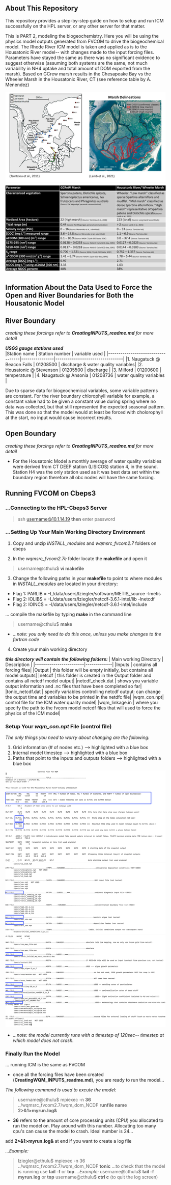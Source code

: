 ## About This Repository

This repository provides a step-by-step guide on how to setup and run ICM successfully on the HPL server, or any other server for that matter. 

This is PART 2, modeling the biogeochemistry. Here you will be using the physics model outputs generated from FVCOM to drive the biogeochemical model. The Rhode River ICM model is taken and applied as is to the Housatonic River model-- with changes made to the input forcing files. Parameters have stayed the same as there was no significant evidence to suggest otherwise (assuming both systems are the same, not much variability in NH4 uptake and total amount of DOM exported from the marsh). Based on GCrew marsh results in the Chesapeake Bay vs the Wheeler Marsh in the Housatonic River, CT (see reference table by A. Menendez)

![](./../github-figures/GCReW_Wheeler_Comparison.pptx-3.jpg)
![](./../github-figures/GCReW_Wheeler_Comparison.pptx.jpg)

## Information About the Data Used to Force the Open and River Boundaries for Both the Housatonic Model

## River Boundary 
*creating these forcings refer to **CreatingINPUTS_readme.md** for more detail*

***USGS gauge stations used***  
|Station name                       | Station number | variable used                   |
|-----------------------------------|----------------|---------------------------------|
|1. Naugatuck @ Beacon Falls        | 01208500       | discharge & water quality variables|
|2. Housatonic @ Stevenson          | 01205500       | discharge                       |
|3. Milford                         | 01200600       | temperature                     | 
|4. Naugatuck @ Ansonia             | 01208736       | water quality variables         |


Due to sparse data for biogeochemical variables, some variable patterns are constant. For the river boundary chlorophyll variable for example, a constant value had to be given a constant value during spring where no data was collected, but that still represented the expected seasonal pattern. This was done so that the model would at least be forced with cholorophyll at the start, no input would cause incorrect results. 

## Open Boundary
*creating these forcings refer to **CreatingINPUTS_readme.md** for more detail*

- For the Housatonic Model a monthly average of water quality variables were derived from CT DEEP station (LISICOS) station 4, in the sound. Station H4 was the only station used as it was best data set within the boundary region
 therefore all obc nodes will have the same forcing. 

## Running FVCOM on Cbeps3

### ...Connecting to the HPL-Cbeps3 Server 

> ssh username@10.1.14.19 **then**
> enter password

### ...Setting Up Your Main Working Directory Environment  

1. Copy and unzip *INSTALL_modules* and *wqmsrc_fvcom2.7* folders on cbeps

2. In the *wqmsrc_fvcom2.7e* folder locate the **makefile** and open it

> username@cthulu$ **vi makefile**

3. Change the following paths in your **makefile** to point to where modules in *INSTALL_modules* are located in your directory:

 - Flag 1: PARLIB = -L/data/users/lziegler/software/METIS_source -lmetis
 - Flag 2: IOLIBS =  -L/data/users/lziegler/netcdf-3.6.1-intel/lib  -lnetcdf
 - Flag 2: IOINCS =  -I/data/users/lziegler/netcdf-3.6.1-intel/include

... compile the makefile by typing **make** in the command line

> username@cthulu$ **make**

- *...note: you only need to do this once, unless you make changes to the fortran code*

4. Create your main working directory 

***this directory will contain the following folders:***
| Main working Directory | Description |
|------------------------|-------------|
|Inputs                  | contains all forcing files|
|Output                  | this folder will be empty initially, but contains all model outputs|
|netcdf                  | this folder is created in the Output folder and contains all netcdf model output|
|netcdf_check.dat        | shows you variable output information and .nc files that have been completed so far|
|tonic_netcdf.dat        | specify variables controlling netcdf output: can change the output time and variables to be printed in the netdfc file|
|wqm_con.npt| control file for the ICM water quality model|
|wqm_linkage.in | where you specify the path to the fvcom model netcdf files that will used to force the physics of the ICM model|

### Setup Your *wqm_con.npt* File (control file)

*The only things you need to worry about changing are the following:*
1. Grid information (# of nodes etc.) --> highlighted with a blue box
2. Internal model timestep --> highlighted with a blue box
3. Paths that point to the inputs and outputs folders --> highlighted with a blue box
 
![](./../github-figures/Screenshot%202023-04-04%20at%201.35.58%20PM.png)
![](./../github-figures/Screenshot%202023-04-04%20at%201.36.33%20PM.png)
![](./../github-figures/Screenshot%202023-04-04%20at%201.36.23%20PM.png)

- *...note: the model currently runs with a timestep of 120sec-- timestep at which model does not crash.*

### Finally Run the Model
... running ICM is the same as FVCOM
- once all the forcing files have been created (**CreatingWQM_INPUTS_readme.md**), you are ready to run the model...

*The following command is used to excute the model:*
> username@cthulu$ mpiexec -n **36** ../wqmsrc_fvcom2.7/wqm_dom_NCDF **runfile name** **2>&1>myrun.log&**

- **36** refers to the amount of core processing units (CPU) you allocated to run the model on. Play around with this number. Allocating too many cpu's can cause the model to crash. Ideal number is 24...

add **2>&1>myrun.log&** at end if you want to create a log file

*...Example:*
> lziegler@cthulu$ mpiexec -n 36 ../wqmsrc_fvcom2.7/wqm_dom_NCDF **tonic** 
...to check that the model is running use **tail -f** or **top**
*...Example:*
  > username@cthulu$ **tail -f myrun.log** or **top**
  > username@cthulu$ **ctrl c** (to quit the log screen) 



